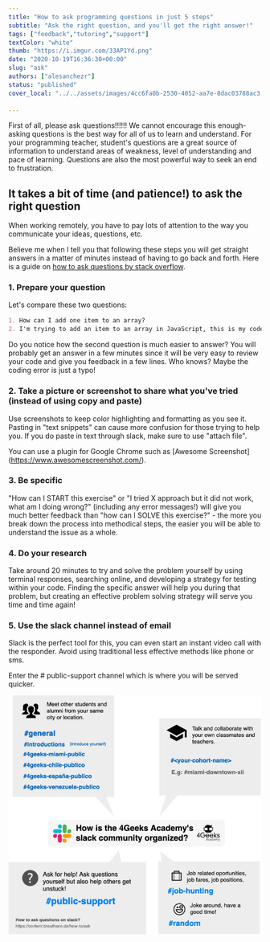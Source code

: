 ```yaml
---
title: "How to ask programming questions in just 5 steps"
subtitle: "Ask the right question, and you'll get the right answer!"
tags: ["feedback","tutoring","support"]
textColor: "white"
thumb: "https://i.imgur.com/33AP1Yd.png"
date: "2020-10-19T16:36:30+00:00"
slug: "ask"
authors: ["alesanchezr"]
status: "published"
cover_local: "../../assets/images/4cc6fa0b-2530-4052-aa7e-8dac03788ac3.png"

---
```


First of all, please ask questions!!!!!! We cannot encourage this enough- asking questions is the best way for all of us to learn and understand. For your programming teacher, student's questions are a great source of information to understand areas of weakness, level of understanding and pace of learning. Questions are also the most powerful way to seek an end to frustration.

## It takes a bit of time (and patience!) to ask the right question

When working remotely, you have to pay lots of attention to the way you communicate your ideas, questions, etc.

Believe me when I tell you that following these steps you will get straight answers in a matter of minutes instead of having to go back and forth. Here is a guide on [how to ask questions by stack overflow](https://stackoverflow.com/help/how-to-ask).

### 1. Prepare your question

Let's compare these two questions:
```md
1. How can I add one item to an array?
2. I'm trying to add an item to an array in JavaScript, this is my code but it's not working (include a screenshot), what am I doing wrong?
```
Do you notice how the second question is much easier to answer? You will probably get an answer in a few minutes since it will be very easy to review your code and give you feedback in a few lines. Who knows? Maybe the coding error is just a typo!

### 2. Take a picture or screenshot to share what you've tried (instead of using copy and paste)

Use screenshots to keep color highlighting and formatting as you see it. Pasting in "text snippets" can cause more confusion for those trying to help you. If you do paste in text through slack, make sure to use "attach file".

You can use a plugin for Google Chrome such as [Awesome Screenshot] (https://www.awesomescreenshot.com/).

### 3. Be specific

"How can I START this exercise" or "I tried X approach but it did not work, what am I doing wrong?" (including any error messages!) will give you much better feedback than "how can I SOLVE this exercise?" - the more you break down the process into methodical steps, the easier you will be able to understand the issue as a whole.

### 4. Do your research

Take around 20 minutes to try and solve the problem yourself by using terminal responses, searching online, and developing a strategy for testing within your code. Finding the specific answer will help you during that problem, but creating an effective problem solving strategy will serve you time and time again!

### 5. Use the slack channel instead of email

Slack is the perfect tool for this, you can even start an instant video call with the responder. Avoid using traditional less effective methods like phone or sms.

Enter the # public-support channel which is where you will be served quicker.

![Slack en 4Geeks Academy](../../assets/images/5a432982-f8b2-42bb-89c5-3c82a8e53d10.jpeg)
